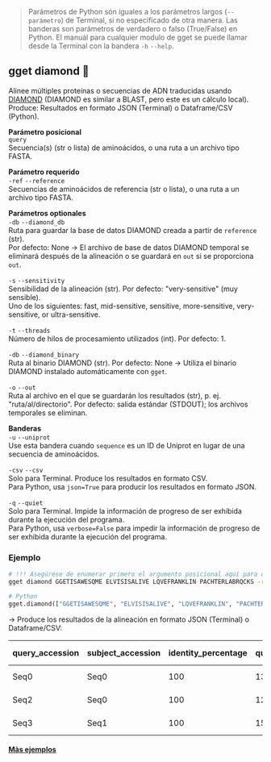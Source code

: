 > Parámetros de Python són iguales a los parámetros largos (`--parámetro`) de Terminal, si no especificado de otra manera. Las banderas son parámetros de verdadero o falso (True/False) en Python. El manuál para cualquier modulo de gget se puede llamar desde la Terminal con la bandera `-h` `--help`.  
## gget diamond 💎
Alinee múltiples proteínas o secuencias de ADN traducidas usando [DIAMOND](https://www.nature.com/articles/nmeth.3176) (DIAMOND es similar a BLAST, pero este es un cálculo local).       
Produce: Resultados en formato JSON (Terminal) o Dataframe/CSV (Python).  

**Parámetro posicional**  
`query`  
Secuencia(s) (str o lista) de aminoácidos, o una ruta a un archivo tipo FASTA.    

**Parámetro requerido**  
`-ref` `--reference`  
Secuencias de aminoácidos de referencia (str o lista), o una ruta a un archivo tipo FASTA.  

**Parámetros optionales**  
`-db` `--diamond_db`  
Ruta para guardar la base de datos DIAMOND creada a partir de `reference` (str).  
Por defecto: None -> El archivo de base de datos DIAMOND temporal se eliminará después de la alineación o se guardará en `out` si se proporciona `out`.  

`-s` `--sensitivity`  
Sensibilidad de la alineación (str). Por defecto: "very-sensitive" (muy sensible).  
Uno de los siguientes: fast, mid-sensitive, sensitive, more-sensitive, very-sensitive, or ultra-sensitive.    

`-t` `--threads`  
Número de hilos de procesamiento utilizados (int). Por defecto: 1.  

`-db` `--diamond_binary`  
Ruta al binario DIAMOND (str). Por defecto: None -> Utiliza el binario DIAMOND instalado automáticamente con `gget`.  

`-o` `--out`   
Ruta al archivo en el que se guardarán los resultados (str), p. ej. "ruta/al/directorio". Por defecto: salida estándar (STDOUT); los archivos temporales se eliminan.    

**Banderas**  
`-u` `--uniprot`  
Use esta bandera cuando `sequence` es un ID de Uniprot en lugar de una secuencia de aminoácidos.      

`-csv` `--csv`  
Solo para Terminal. Produce los resultados en formato CSV.    
Para Python, usa `json=True` para producir los resultados en formato JSON.  

`-q` `--quiet`   
Solo para Terminal. Impide la información de progreso de ser exhibida durante la ejecución del programa.  
Para Python, usa `verbose=False` para impedir la información de progreso de ser exhibida durante la ejecución del programa.  

### Ejemplo
```bash
# !!! Asegúrese de enumerar primero el argumento posicional aquí para que no se agregue como secuencia de referencia
gget diamond GGETISAWESQME ELVISISALIVE LQVEFRANKLIN PACHTERLABRQCKS -ref GGETISAWESQMEELVISISALIVELQVEFRANKLIN PACHTERLABRQCKS
```
```python
# Python
gget.diamond(["GGETISAWESQME", "ELVISISALIVE", "LQVEFRANKLIN", "PACHTERLABRQCKS"], reference=["GGETISAWESQMEELVISISALIVELQVEFRANKLIN", "PACHTERLABRQCKS"])
```
&rarr; Produce los resultados de la alineación en formato JSON (Terminal) o Dataframe/CSV:  

|query_accession|subject_accession|identity_percentage|query_seq_length|subject_seq_length|length|mismatches|gap_openings|query_start|query_end|subject_start|subject_end|e-value |bit_score|
|---------------|-----------------|-------------------|----------------|------------------|------|----------|------------|-----------|---------|-------------|-----------|--------|---------|
|Seq0           |Seq0             |100                |13              |37                |13    |0         |0           |1          |13       |1            |13         |2.82e-09|30.8     |
|Seq2           |Seq0             |100                |12              |37                |12    |0         |0           |1          |12       |26           |37         |4.35e-08|27.7     |
|Seq3           |Seq1             |100                |15              |15                |15    |0         |0           |1          |15       |1            |15         |2.01e-11|36.2     |


#### [Màs ejemplos](https://github.com/pachterlab/gget_examples)
